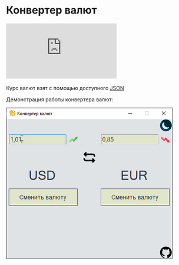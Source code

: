 # Конвертер валют

[![GitHub release (latest by date and asset)](https://img.shields.io/github/downloads/umanets-alexander/CurrencyConverter/1.0/CurrencyConverter.rar)](https://github.com/umanets-alexander/CurrencyConverter/releases/download/1.0/CurrencyConverter.rar)

Курс валют взят с помощью доступного [JSON](https://www.cbr-xml-daily.ru/daily_json.js)

Демонстрация работы конвертера валют:

![Демонстрация работы конвертера валют](https://github.com/umanets-alexander/CurrencyConverter/blob/main/img/demonstration.gif)
